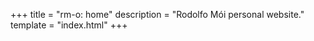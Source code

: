 +++
title = "rm-o: home"
description = "Rodolfo Mói personal website."
template = "index.html"
+++

